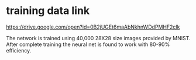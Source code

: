 # training data link
https://drive.google.com/open?id=0B2jUGEt6maAbNkhnWDdPMHF2clk

The network is trained using 40,000 28X28 size images provided by MNIST. After complete training the neural net is found to
work with 80-90% efficiency.

